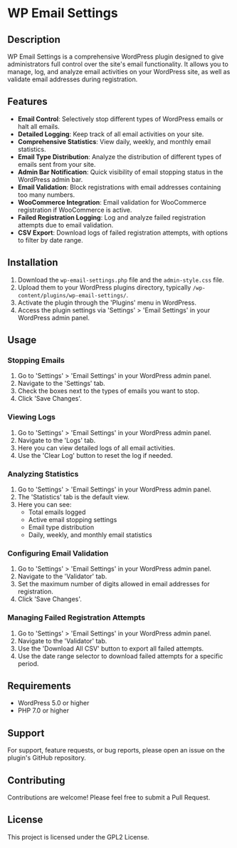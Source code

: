 # WP Email Settings

## Description

WP Email Settings is a comprehensive WordPress plugin designed to give administrators full control over the site's email functionality. It allows you to manage, log, and analyze email activities on your WordPress site, as well as validate email addresses during registration.

## Features

- **Email Control**: Selectively stop different types of WordPress emails or halt all emails.
- **Detailed Logging**: Keep track of all email activities on your site.
- **Comprehensive Statistics**: View daily, weekly, and monthly email statistics.
- **Email Type Distribution**: Analyze the distribution of different types of emails sent from your site.
- **Admin Bar Notification**: Quick visibility of email stopping status in the WordPress admin bar.
- **Email Validation**: Block registrations with email addresses containing too many numbers.
- **WooCommerce Integration**: Email validation for WooCommerce registration if WooCommerce is active.
- **Failed Registration Logging**: Log and analyze failed registration attempts due to email validation.
- **CSV Export**: Download logs of failed registration attempts, with options to filter by date range.

## Installation

1. Download the `wp-email-settings.php` file and the `admin-style.css` file.
2. Upload them to your WordPress plugins directory, typically `/wp-content/plugins/wp-email-settings/`.
3. Activate the plugin through the 'Plugins' menu in WordPress.
4. Access the plugin settings via 'Settings' > 'Email Settings' in your WordPress admin panel.

## Usage

### Stopping Emails

1. Go to 'Settings' > 'Email Settings' in your WordPress admin panel.
2. Navigate to the 'Settings' tab.
3. Check the boxes next to the types of emails you want to stop.
4. Click 'Save Changes'.

### Viewing Logs

1. Go to 'Settings' > 'Email Settings' in your WordPress admin panel.
2. Navigate to the 'Logs' tab.
3. Here you can view detailed logs of all email activities.
4. Use the 'Clear Log' button to reset the log if needed.

### Analyzing Statistics

1. Go to 'Settings' > 'Email Settings' in your WordPress admin panel.
2. The 'Statistics' tab is the default view.
3. Here you can see:
   - Total emails logged
   - Active email stopping settings
   - Email type distribution
   - Daily, weekly, and monthly email statistics

### Configuring Email Validation

1. Go to 'Settings' > 'Email Settings' in your WordPress admin panel.
2. Navigate to the 'Validator' tab.
3. Set the maximum number of digits allowed in email addresses for registration.
4. Click 'Save Changes'.

### Managing Failed Registration Attempts

1. Go to 'Settings' > 'Email Settings' in your WordPress admin panel.
2. Navigate to the 'Validator' tab.
3. Use the 'Download All CSV' button to export all failed attempts.
4. Use the date range selector to download failed attempts for a specific period.

## Requirements

- WordPress 5.0 or higher
- PHP 7.0 or higher

## Support

For support, feature requests, or bug reports, please open an issue on the plugin's GitHub repository.

## Contributing

Contributions are welcome! Please feel free to submit a Pull Request.

## License

This project is licensed under the GPL2 License.
